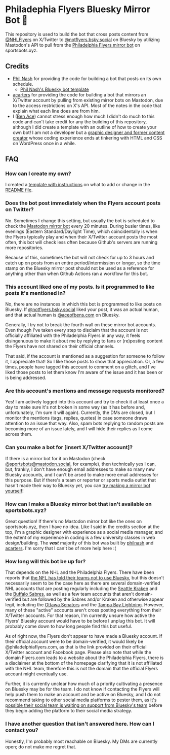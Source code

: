 # Philadephia Flyers Bluesky Mirror Bot 🦋

This repository is used to build the bot that cross posts content from [@NHLFlyers](https://x.com/NHLFlyers) on X/Twitter to [@notflyers.bsky.social](https://bsky.app/profile/notflyers.bsky.social) on Bluesky by utilizing Mastodon's API to pull from the [Philadelphia Flyers mirror bot](https://mastodon.social/@NHLFlyers@sportsbots.xyz) on sportsbots.xyz.

## Credits
* [Phil Nash](https://github.com/philnash) for providing the code for building a bot that posts on its own schedule.
  * [Phil Nash's Bluesky bot template](https://github.com/philnash/bsky-bot)
* [acarters](https://github.com/acarters) for providing the code for building a bot that mirrors an X/Twitter account by pulling from existing mirror bots on Mastodon, due to the access restrictions on X's API. Most of the notes in the code that explain what each line does are from him.
* I ([Ben Ace](https://bsky.app/profile/aceofbens.com/)) cannot stress enough how much I didn't do much to this code and can't take credit for any the building of this repository, although I did create a template with an outline of how to create your own bot! I am not a developer but a [graphic designer and former content creator](https://aceofbens.com/) whose coding experience ends at tinkering with HTML and CSS on WordPress once in a while.

## FAQ

### How can I create my own?

I created a [template with instructions](https://github.com/AceOfBens/sports-mirror-bot-bsky/) on what to add or change in the [README file](https://github.com/AceOfBens/sports-mirror-bot-bsky/blob/main/README.md). 

### Does the bot post immediately when the Flyers account posts on Twitter?

No. Sometimes I change this setting, but usually the bot is scheduled to check the [Mastodon mirror bot](https://mastodon.social/@NHLFlyers@sportsbots.xyz) every 20 minutes. During busier times, like evenings (Eastern Standard/Daylight Time), which coincidentally is when the Flyers typically play and when their X/Twitter account posts the most often, this bot will check less often because Github's servers are running more repositories.

Because of this, sometimes the bot will not check for up to 3 hours and catch up on posts from an entire period/intermission or longer, so the time stamp on the Bluesky mirror post should not be used as a reference for anything other than when Github Actions ran a workflow for this bot. 

### This account liked one of my posts. Is it programmed to like posts it's mentioned in?

No, there are no instances in which this bot is programmed to like posts on Bluesky. If [@notflyers.bsky.social](https://bsky.app/profile/notflyers.bsky.social) liked your post, it was an actual human, and that actual human is [@aceofbens.com](https://bsky.app/profile/aceofbens.com) on Bluesky.

Generally, I try not to break the fourth wall on these mirror bot accounts. Even though I've taken every step to disclaim that the account is not officially affiliated with the Philadelphia Flyers in any way, it feels disingenuous to make it about me by replying to fans or (re)posting content the Flyers have not shared on their official channels.

That said, if the account is mentioned as a suggestion for someone to follow it, I appreciate that! So I like those posts to show that appreciation. Or, a few times, people have tagged this account to comment on a glitch, and I've liked those posts to let them know I'm aware of the issue and it has been or is being addressed.

### Are this account's mentions and message requests monitored?

Yes! I am actively logged into this account and try to check it at least once a day to make sure it's not broken in some way (as it has before and, unfortunately, I'm sure it will again). Currently, the DMs are closed, but I monitor the mentions (tags, replies, quotes) in case someone draws attention to an issue that way. Also, spam bots replying to random posts are becoming more of an issue lately, and I will hide their replies as I come across them.

### Can you make a bot for [insert X/Twitter account]?

If there is a mirror bot for it on Mastodon (check [@sportsbots@mastodon.social](https://www.sportsbots.xyz/), for example), then technically yes I can, but, frankly, I don't have enough email addresses to make so many new Bluesky accounts, and I can't be arsed to make more email addresses for this purpose. But if there's a team or reporter or sports media outlet that hasn't made their way to Bluesky yet, you can [try making a mirror bot yourself](https://github.com/AceOfBens/sports-mirror-bot-bsky/blob/main/README.md)!

### How can I make a Bluesky mirror bot that isn't available on sportsbots.xyz?

Great question! If there's no Mastodon mirror bot like the ones on sportsbots.xyz, then I have no idea. Like I said in the credits section at the top, I'm a graphic designer with experience as a social media manager, and the extent of my experience in coding is a few university classes in web design/building. The ***vast*** majority of this bot was built by [philnash](https://github.com/philnash) and [acarters](https://github.com/acarters). I'm sorry that I can't be of more help here :(

### How long will this bot be up for?

That depends on the NHL and the Philadelphia Flyers. There have been reports that [the NFL has told their teams not to use Bluesky](https://awfulannouncing.com/nfl/new-england-patriots-bluesky-shut-down-account.html), but this doesn't necessarily seem to be the case here as there are several domain-verified NHL accounts that are posting regularly including the [Seattle Kraken](https://bsky.app/profile/seattlekraken.com) and the [Buffalo Sabres](https://bsky.app/profile/sabres.com/), as well as a few team accounts that aren't domain-verified but are followed by the Sabres and/or Kraken and otherwise appear legit, including the [Ottawa Senators](https://bsky.app/profile/senators.bsky.social) and the [Tampa Bay Lightning](https://bsky.app/profile/tblightningnhl.bsky.social). However, many of these "active" accounts aren't cross posting everything from their X/Twitter accounts. For that reason, I'm currently unsure how active the Flyers' Bluesky account would have to be before I unplug this bot. It will probably come down to how long people find this bot useful.

As of right now, the Flyers don't appear to have made a Bluesky account. If their official account were to be domain-verified, it would likely be @philadelphiaflyers.com, as that is the link provided on their official X/Twitter account and Facebook page. Please also note that while the domain Flyers.com leads to a website about the Philadelphia Flyers, there is a disclaimer at the bottom of the homepage clarifying that it is not affiliated with the NHL team, therefore this is not the domain that the official Flyers account might eventually use.

Further, it is currently unclear how much of a priority cultivating a presence on Bluesky may be for the team. I do not know if contacting the Flyers will help push them to make an account and be active on Bluesky, and I do not recommend taking to other social media platforms to pester them, as [it's possible their social team is waiting on support from Bluesky's team](https://awfulannouncing.com/tech/bluesky-sports-top-priority-growth-spurt.html) before they begin adding the platform to their social media strategy.

### I have another question that isn't answered here. How can I contact you?

Honestly, I'm probably most reachable on Bluesky. My DMs are currently open; do not make me regret that.
